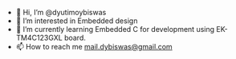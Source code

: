 - 👋 Hi, I’m @dyutimoybiswas
- 👀 I’m interested in Embedded design
- 🌱 I’m currently learning Embedded C for development using EK-TM4C123GXL board.
- 📫 How to reach me mail.dybiswas@gmail.com

<!---
dyutimoybiswas/dyutimoybiswas is a ✨ special ✨ repository because its `README.md` (this file) appears on your GitHub profile.
You can click the Preview link to take a look at your changes.
--->
